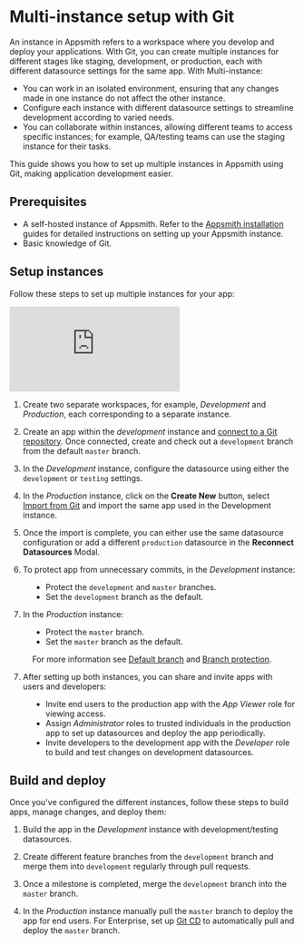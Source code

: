 # Multi-instance setup with Git 

An instance in Appsmith refers to a workspace where you develop and deploy your applications.  With Git, you can create multiple instances for different stages like staging, development, or production, each with different datasource settings for the same app. With Multi-instance:

* You can work in an isolated environment, ensuring that any changes made in one instance do not affect the other instance.
* Configure each instance with different datasource settings to streamline development according to varied needs.
* You can collaborate within instances, allowing different teams to access specific instances; for example, QA/testing teams can use the staging instance for their tasks.


This guide shows you how to set up multiple instances in Appsmith using Git, making application development easier. 

## Prerequisites

* A self-hosted instance of Appsmith. Refer to the [Appsmith installation](/getting-started/setup/installation-guides) guides for detailed instructions on setting up your Appsmith instance.
* Basic knowledge of Git.



## Setup instances

Follow these steps to set up multiple instances for your app:


<div style={{ position: "relative", paddingBottom: "calc(50.520833333333336% + 41px)", height: "0", width: "100%" }}>
  <iframe src="https://demo.arcade.software/KW8UHVsaBJquF3TNfNiE?embed" frameborder="0" loading="lazy" webkitallowfullscreen mozallowfullscreen allowfullscreen style={{ position: "absolute", top: "0", left: "0", width: "100%", height: "100%", colorScheme: "light" }} title="Appsmith | Connect Data">
  </iframe>
</div>



1. Create two separate workspaces, for example, *Development* and *Production*, each corresponding to a separate instance.

2. Create an app within the *development* instance and [connect to a Git repository](/advanced-concepts/version-control-with-git/connecting-to-git-repository). Once connected, create and check out a `development` branch from the default `master` branch.

3. In the *Development* instance, configure the datasource using either the `development` or `testing` settings.

4. In the *Production* instance, click on the **Create New** button, select [Import from Git](/advanced-concepts/version-control-with-git/import-from-repository) and import the same app used in the Development instance.

5. Once the import is complete, you can either use the same datasource configuration or add a different `production` datasource in the **Reconnect Datasources** Modal.

6. To protect app from unnecessary commits, in the *Development* instance:

<dd>

* Protect the `development` and `master` branches.
* Set the `development` branch as the default.

</dd>

7. In the *Production* instance:

<dd>

* Protect the `master` branch.
* Set the `master` branch as the default.

For more information see [Default branch](/advanced-concepts/version-control-with-git/working-with-branches#default-branch) and [Branch protection](/advanced-concepts/version-control-with-git/working-with-branches#branch-protection).
</dd>

7. After setting up both instances, you can share and invite apps with users and developers:

<dd>

* Invite end users to the production app with the *App Viewer* role for viewing access.
* Assign *Administrator* roles to trusted individuals in the production app to set up datasources and deploy the app periodically.
* Invite developers to the development app with the *Developer* role to build and test changes on development datasources.

</dd>



## Build and deploy

Once you've configured the different instances, follow these steps to build apps, manage changes, and deploy them:


1. Build the app in the *Development* instance with development/testing datasources.

2. Create different feature branches from the `development` branch and merge them into `development` regularly through pull requests.

3. Once a milestone is completed, merge the `development` branch into the `master` branch.

4. In the *Production* instance manually pull the `master` branch to deploy the app for end users. For Enterprise, set up [Git CD](/advanced-concepts/version-control-with-git/cd-with-git) to automatically pull and deploy the `master` branch.


